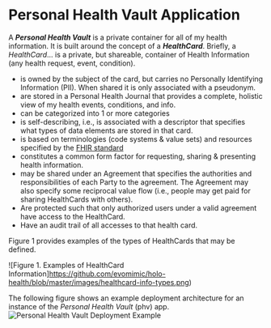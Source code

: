 # Personal Health Vault Application
A _**Personal Health Vault**_ is a private container for all of my health information. It is built around the concept of a _**HealthCard**_. Briefly, a _HealthCard_...
is a private, but shareable, container of Health Information (any health request, event, condition).
* is owned by the subject of the card, but carries no Personally Identifying Information (PII). When shared it is only associated with a pseudonym.
* are stored in a Personal Health Journal that provides a complete, holistic view of my health events, conditions, and info.
* can be categorized into 1 or more categories
* is self-describing, i.e., is associated with a descriptor that specifies what types of data elements are stored in that card.
* is based on terminologies (code systems & value sets) and resources specified by the [FHIR standard](http://hl7.org/fhir/)
* constitutes a common form factor for requesting, sharing & presenting health information.
* may be shared under an Agreement that specifies the authorities and responsibilities of each Party to the agreement. The Agreement may also specify some reciprocal value flow (i.e., people may get paid for sharing HealthCards with others).
* Are protected such that only authorized users under a valid agreement have access to the HealthCard.
* Have an audit trail of all accesses to that health card.

Figure 1 provides examples of the types of HealthCards that may be defined.

![Figure 1. Examples of HealthCard Information]https://github.com/evomimic/holo-health/blob/master/images/healthcard-info-types.png)

The following figure shows an example deployment architecture for an instance of the _Personal Health Vault_ (phv) app.
![Personal Health Vault Deployment Example](https://github.com/evomimic/holo-health/blob/master/images/phv-deployment-example.png)
